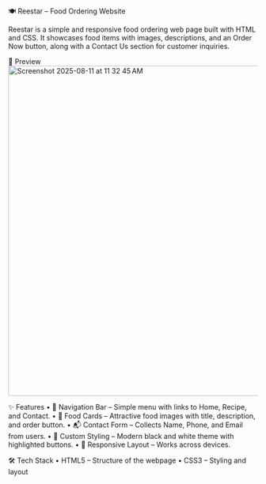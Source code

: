 🍽️ Reestar – Food Ordering Website

Reestar is a simple and responsive food ordering web page built with HTML and CSS.
It showcases food items with images, descriptions, and an Order Now 
button, along with a Contact Us section for customer inquiries.

📸 Preview
<img width="1439" height="668" alt="Screenshot 2025-08-11 at 11 32 45 AM" src="https://github.com/user-attachments/assets/0c326b6c-7257-4db7-8cb8-cc2bdf21bd15" />

✨ Features
	•	📌 Navigation Bar – Simple menu with links to Home, Recipe, and Contact.
	•	🍔 Food Cards – Attractive food images with title, description, and order button.
	•	📬 Contact Form – Collects Name, Phone, and Email from users.
	•	🎨 Custom Styling – Modern black and white theme with highlighted buttons.
	•	📱 Responsive Layout – Works across devices.

 🛠️ Tech Stack
	•	HTML5 – Structure of the webpage
	•	CSS3 – Styling and layout
